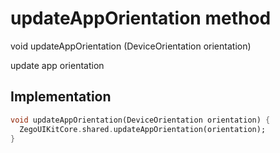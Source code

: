 


# updateAppOrientation method








void updateAppOrientation
(DeviceOrientation orientation)





<p>update app orientation</p>



## Implementation

```dart
void updateAppOrientation(DeviceOrientation orientation) {
  ZegoUIKitCore.shared.updateAppOrientation(orientation);
}
```








